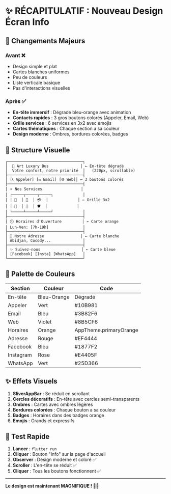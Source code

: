 # ✨ RÉCAPITULATIF : Nouveau Design Écran Info

## 🎯 Changements Majeurs

### Avant ❌
- Design simple et plat
- Cartes blanches uniformes
- Peu de couleurs
- Liste verticale basique
- Pas d'interactions visuelles

### Après ✅
- **En-tête immersif** : Dégradé bleu-orange avec animation
- **Contacts rapides** : 3 gros boutons colorés (Appeler, Email, Web)
- **Grille services** : 6 services en 3x2 avec emojis
- **Cartes thématiques** : Chaque section a sa couleur
- **Design moderne** : Ombres, bordures colorées, badges

## 📱 Structure Visuelle

```
┌─────────────────────────────────┐
│  🚌 Art Luxury Bus              │ ← En-tête dégradé
│  Votre confort, notre priorité  │   (220px, scrollable)
├─────────────────────────────────┤
│ [📞 Appeler] [✉️ Email] [🌐 Web]│ ← 3 boutons colorés
├─────────────────────────────────┤
│ ⭐ Nos Services                 │
│ ┌─────┬─────┬─────┐             │
│ │ 🚌  │ 🎫  │ 💳  │             │ ← Grille 3x2
│ │ 🎁  │ 📍  │ 🛡️  │             │
│ └─────┴─────┴─────┘             │
├─────────────────────────────────┤
│ 🕐 Horaires d'Ouverture         │ ← Carte orange
│ Lun-Ven: [7h-19h]               │
├─────────────────────────────────┤
│ 📍 Notre Adresse                │ ← Carte blanche
│ Abidjan, Cocody...              │
├─────────────────────────────────┤
│ ✨ Suivez-nous                  │ ← Carte bleue
│ [Facebook] [Insta] [WhatsApp]   │
└─────────────────────────────────┘
```

## 🎨 Palette de Couleurs

| Section | Couleur | Code |
|---------|---------|------|
| En-tête | Bleu-Orange | Dégradé |
| Appeler | Vert | #10B981 |
| Email | Bleu | #3B82F6 |
| Web | Violet | #8B5CF6 |
| Horaires | Orange | AppTheme.primaryOrange |
| Adresse | Rouge | #EF4444 |
| Facebook | Bleu | #1877F2 |
| Instagram | Rose | #E4405F |
| WhatsApp | Vert | #25D366 |

## ✨ Effets Visuels

1. **SliverAppBar** : Se réduit en scrollant
2. **Cercles décoratifs** : En-tête avec cercles semi-transparents
3. **Ombres** : Cartes avec ombres légères
4. **Bordures colorées** : Chaque bouton a sa couleur
5. **Badges** : Horaires dans des badges orange
6. **Emojis** : Grands et expressifs

## 🧪 Test Rapide

1. **Lancer** : `flutter run`
2. **Cliquer** : Bouton "Info" sur la page d'accueil
3. **Observer** : Design moderne et coloré ✅
4. **Scroller** : L'en-tête se réduit ✅
5. **Cliquer** : Tous les boutons fonctionnent ✅

---

**Le design est maintenant MAGNIFIQUE ! 🎨✨**
